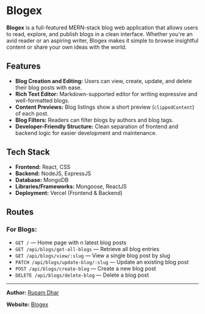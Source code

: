 # Blogex

**Blogex** is a full-featured MERN-stack blog web application that allows users to read, explore, and publish blogs in a clean interface. Whether you're an avid reader or an aspiring writer, Blogex makes it simple to browse insightful content or share your own ideas with the world.


## Features

- **Blog Creation and Editing:** Users can view, create, update, and delete their blog posts with ease.
- **Rich Text Editor:** Markdown-supported editor for writing expressive and well-formatted blogs.
- **Content Previews:** Blog listings show a short preview (`clippedContent`) of each post.
- **Blog Filters:** Readers can filter blogs by authors and blog tags.
- **Developer-Friendly Structure:** Clean separation of frontend and backend logic for easier development and maintenance.

## Tech Stack

- **Frontend:** React, CSS
- **Backend:** NodeJS, ExpressJS
- **Database:** MongoDB
- **Libraries/Frameworks:** Mongoose, ReactJS
- **Deployment:** Vercel (Frontend & Backend)

## Routes

### For Blogs:
- `GET /` — Home page with n latest blog posts
- `GET /api/blogs/get-all-blogs` — Retrieve all blog entries
- `GET /api/blogs/view/:slug` — View a single blog post by slug
- `PATCH /api/blogs/update-blog/:slug` — Update an existing blog post
- `POST /api/blogs/create-blog` — Create a new blog post
- `DELETE /api/blogs/delete-blog` — Delete a blog post

---


**Author:** [Rupam Dhar](https://github.com/RupamDhar)

**Website:** [Blogex](https://blogexblog.vercel.app)
